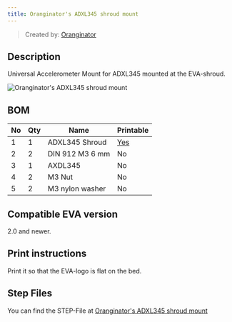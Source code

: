 ```yaml
---
title: Oranginator's ADXL345 shroud mount
---
```


> Created by: [Oranginator](https://github.com/Oranginator)

## Description
Universal Accelerometer Mount for ADXL345 mounted at the EVA-shroud.


![Oranginator's ADXL345 shroud mount](assets/adxl345_shroud.jpg)


## BOM
| No | Qty | Name                                           | Printable |
| -- | --- | ---------------------------------------------- | --------- |
| 1  | 1   | ADXL345 Shroud                                 | [Yes](stl/adxl345_shroud.STL) |
| 2  | 2   | DIN 912 M3 6 mm                                | No        |
| 3  | 1   | AXDL345                                        | No        |
| 4  | 2   | M3 Nut                                  		    | No        |
| 5  | 2   | M3 nylon washer                           	  	| No        |


## Compatible EVA version
2.0 and newer.

## Print instructions
Print it so that the EVA-logo is flat on the bed.

## Step Files
You can find the STEP-File at [Oranginator's ADXL345 shroud mount](assets/adxl345_shroud.STEP)
